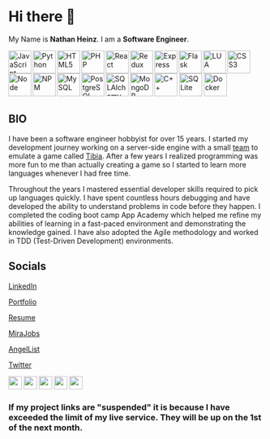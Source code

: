 # Hi there 👋
My Name is <b>Nathan Heinz</b>. I am a <b>Software Engineer</b>.

<img title="JavaScript" align="left" alt="JavaScript" width="45px" src="https://cdn.jsdelivr.net/gh/devicons/devicon/icons/javascript/javascript-original.svg" />
<img title="Python" align="left" alt="Python" width="45px" src="https://cdn.jsdelivr.net/gh/devicons/devicon/icons/python/python-original.svg" />
<img title="HTML5" align="left" alt="HTML5" width="45px" src="https://cdn.jsdelivr.net/gh/devicons/devicon/icons/html5/html5-original-wordmark.svg" />
<img title="PHP" align="left" alt="PHP" width="45px" src="https://cdn.jsdelivr.net/gh/devicons/devicon/icons/php/php-original.svg" />
<img title="CSS3" alt="CSS3" width="45px" src="https://cdn.jsdelivr.net/gh/devicons/devicon/icons/css3/css3-original-wordmark.svg" />
<img title="React" align="left" alt="React" width="45px" src="https://cdn.jsdelivr.net/gh/devicons/devicon/icons/react/react-original-wordmark.svg" />
<img title="Redux" align="left" alt="Redux" width="45px" src="https://cdn.jsdelivr.net/gh/devicons/devicon/icons/redux/redux-original.svg" />
<img title="Express" align="left" alt="Express" width="45px" src="https://cdn.jsdelivr.net/gh/devicons/devicon/icons/express/express-original-wordmark.svg" />
<img title="Flask" align="left" alt="Flask" width="45px" src="https://cdn.jsdelivr.net/gh/devicons/devicon/icons/flask/flask-original-wordmark.svg" />
<img title="LUA" align="left" alt="LUA" width="45px" src="https://cdn.jsdelivr.net/gh/devicons/devicon/icons/lua/lua-original-wordmark.svg" />
<img title="C++" alt="C++" width="45px" src="https://cdn.jsdelivr.net/gh/devicons/devicon/icons/cplusplus/cplusplus-original.svg" />
<img title="Node" align="left" alt="Node" width="45px" src="https://cdn.jsdelivr.net/gh/devicons/devicon/icons/nodejs/nodejs-original-wordmark.svg" />
<img title="NPM" align="left" alt="NPM" width="45px" src="https://cdn.jsdelivr.net/gh/devicons/devicon/icons/npm/npm-original-wordmark.svg" />
<img title="MySQL" align="left" alt="MySQL" width="45px" src="https://cdn.jsdelivr.net/gh/devicons/devicon/icons/mysql/mysql-original-wordmark.svg" />
<img title="PostgreSQL" align="left" alt="PostgreSQL" width="45px" src="https://cdn.jsdelivr.net/gh/devicons/devicon/icons/postgresql/postgresql-original-wordmark.svg" />
<img title="SQLAlchemy" align="left" alt="SQLAlchemy" width="45px" src="https://cdn.jsdelivr.net/gh/devicons/devicon/icons/sqlalchemy/sqlalchemy-original.svg" />
<img title="SQLite" alt="SQLite" width="45px" src="https://cdn.jsdelivr.net/gh/devicons/devicon/icons/sqlite/sqlite-original-wordmark.svg" />
<img title="MongoDB" align="left" alt="MongoDB" width="45px" src="https://cdn.jsdelivr.net/gh/devicons/devicon/icons/mongodb/mongodb-plain-wordmark.svg" />
<img title="Docker" alt="Docker" width="45px" src="https://cdn.jsdelivr.net/gh/devicons/devicon/icons/docker/docker-original-wordmark.svg" />

## BIO
I have been a software engineer hobbyist for over 15 years. I started my development journey working on a server-side engine with a small [team](https://github.com/otland/forgottenserver) to emulate a game called [Tibia](https://tibia.com). After a few years I realized programming was more fun to me than actually creating a game so I started to learn more languages whenever I had free time.

Throughout the years I mastered essential developer skills required to pick up languages quickly. I have spent countless hours debugging and have developed the ability to understand problems in code before they happen. I completed the coding boot camp App Academy which helped me refine my abilities of learning in a fast-paced environment and demonstrating the knowledge gained. I have also adopted the Agile methodology and worked in TDD (Test-Driven Development) environments.

## Socials
[LinkedIn](https://www.linkedin.com/in/nathan-heinz-5b3718231/)

[Portfolio](https://nrh-portfolio.vercel.app/)

[Resume](https://docs.google.com/document/d/1-SScRKmZnC-DHte16ncPpuIy_HrVSBsxPJfmkKsVzeQ/edit?usp=sharing)

[MiraJobs](https://mirajobs.com/p/backend-engineer-1d4040ae)

[AngelList](https://wellfound.com/u/nathan-r-heinz)

[Twitter](https://twitter.com/NRH_Developer)


<img alt="" width="26px" src="" />
<img alt="" width="26px" src="" />
<img alt="" width="26px" src="" />
<img alt="" width="26px" src="" />
<img alt="" width="26px" src="" />

### If my project links are "suspended" it is because I have exceeded the limit of my live service. They will be up on the 1st of the next month.
